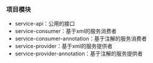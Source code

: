 ### 项目模块
- service-api：公用的接口
- service-consumer：基于xml的服务消费者
- service-consumer-annotation：基于注解的服务消费者
- service-provider：基于xml的服务提供者
- service-provider-annotation：基于注解的服务提供者
